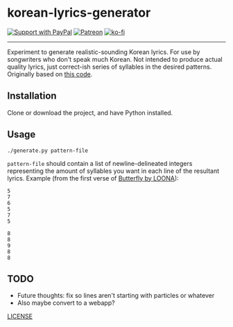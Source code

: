 # korean-lyrics-generator

[![Support with PayPal](https://img.shields.io/badge/paypal-donate-yellow.png)](https://paypal.me/zacanger) [![Patreon](https://img.shields.io/badge/patreon-donate-yellow.svg)](https://www.patreon.com/zacanger) [![ko-fi](https://img.shields.io/badge/donate-KoFi-yellow.svg)](https://ko-fi.com/U7U2110VB)

--------

Experiment to generate realistic-sounding Korean lyrics. For use by songwriters
who don't speak much Korean. Not intended to produce actual quality lyrics, just
correct-ish series of syllables in the desired patterns. Originally based on
[this code](https://github.com/baehyunsol/korean_saying_generator).

## Installation

Clone or download the project, and have Python installed.

## Usage

`./generate.py pattern-file`

`pattern-file` should contain a list of newline-delineated integers representing
the amount of syllables you want in each line of the resultant lyrics. Example
(from the first verse of [Butterfly by
LOONA](https://www.youtube.com/watch?v=XEOCbFJjRw0)):

```
5
7
6
5
7
5

8
8
9
8
8
```

## TODO

* Future thoughts: fix so lines aren't starting with particles or whatever
* Also maybe convert to a webapp?

[LICENSE](./LICENSE.md)
